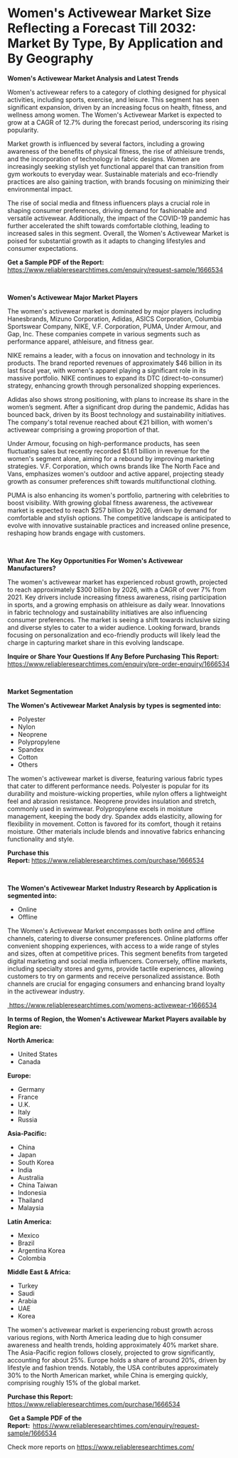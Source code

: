 <p><h1>Women's Activewear Market Size Reflecting a Forecast Till 2032: Market By Type, By Application and By Geography</h1></p><p><strong>Women's Activewear Market Analysis and Latest Trends</strong></p>
<p><p>Women's activewear refers to a category of clothing designed for physical activities, including sports, exercise, and leisure. This segment has seen significant expansion, driven by an increasing focus on health, fitness, and wellness among women. The Women's Activewear Market is expected to grow at a CAGR of 12.7% during the forecast period, underscoring its rising popularity.</p><p>Market growth is influenced by several factors, including a growing awareness of the benefits of physical fitness, the rise of athleisure trends, and the incorporation of technology in fabric designs. Women are increasingly seeking stylish yet functional apparel that can transition from gym workouts to everyday wear. Sustainable materials and eco-friendly practices are also gaining traction, with brands focusing on minimizing their environmental impact.</p><p>The rise of social media and fitness influencers plays a crucial role in shaping consumer preferences, driving demand for fashionable and versatile activewear. Additionally, the impact of the COVID-19 pandemic has further accelerated the shift towards comfortable clothing, leading to increased sales in this segment. Overall, the Women's Activewear Market is poised for substantial growth as it adapts to changing lifestyles and consumer expectations.</p></p>
<p><strong>Get a Sample PDF of the Report:&nbsp;</strong> <a href="https://www.reliableresearchtimes.com/enquiry/request-sample/1666534?utm_campaign=3291&utm_medium=2&utm_source=Github&utm_content=ia&utm_term=06032025&utm_id=womens-activewear">https://www.reliableresearchtimes.com/enquiry/request-sample/1666534</a></p>
<p>&nbsp;</p>
<p><strong>Women's Activewear Major Market Players</strong></p>
<p><p>The women's activewear market is dominated by major players including Hanesbrands, Mizuno Corporation, Adidas, ASICS Corporation, Columbia Sportswear Company, NIKE, V.F. Corporation, PUMA, Under Armour, and Gap, Inc. These companies compete in various segments such as performance apparel, athleisure, and fitness gear.</p><p>NIKE remains a leader, with a focus on innovation and technology in its products. The brand reported revenues of approximately $46 billion in its last fiscal year, with women's apparel playing a significant role in its massive portfolio. NIKE continues to expand its DTC (direct-to-consumer) strategy, enhancing growth through personalized shopping experiences.</p><p>Adidas also shows strong positioning, with plans to increase its share in the women’s segment. After a significant drop during the pandemic, Adidas has bounced back, driven by its Boost technology and sustainability initiatives. The company's total revenue reached about €21 billion, with women's activewear comprising a growing proportion of that.</p><p>Under Armour, focusing on high-performance products, has seen fluctuating sales but recently recorded $1.61 billion in revenue for the women's segment alone, aiming for a rebound by improving marketing strategies. V.F. Corporation, which owns brands like The North Face and Vans, emphasizes women's outdoor and active apparel, projecting steady growth as consumer preferences shift towards multifunctional clothing.</p><p>PUMA is also enhancing its women's portfolio, partnering with celebrities to boost visibility. With growing global fitness awareness, the activewear market is expected to reach $257 billion by 2026, driven by demand for comfortable and stylish options. The competitive landscape is anticipated to evolve with innovative sustainable practices and increased online presence, reshaping how brands engage with customers.</p></p>
<p>&nbsp;</p>
<p><strong>What Are The Key Opportunities For Women's Activewear Manufacturers?</strong></p>
<p><p>The women's activewear market has experienced robust growth, projected to reach approximately $300 billion by 2026, with a CAGR of over 7% from 2021. Key drivers include increasing fitness awareness, rising participation in sports, and a growing emphasis on athleisure as daily wear. Innovations in fabric technology and sustainability initiatives are also influencing consumer preferences. The market is seeing a shift towards inclusive sizing and diverse styles to cater to a wider audience. Looking forward, brands focusing on personalization and eco-friendly products will likely lead the charge in capturing market share in this evolving landscape.</p></p>
<p><strong>Inquire or Share Your Questions If Any Before Purchasing This Report:</strong> <a href="https://www.reliableresearchtimes.com/enquiry/pre-order-enquiry/1666534?utm_campaign=3291&utm_medium=2&utm_source=Github&utm_content=ia&utm_term=06032025&utm_id=womens-activewear">https://www.reliableresearchtimes.com/enquiry/pre-order-enquiry/1666534</a></p>
<p>&nbsp;</p>
<p><strong>Market Segmentation</strong></p>
<p><strong>The Women's Activewear Market Analysis by types is segmented into:</strong></p>
<p><ul><li>Polyester</li><li>Nylon</li><li>Neoprene</li><li>Polypropylene</li><li>Spandex</li><li>Cotton</li><li>Others</li></ul></p>
<p><p>The women's activewear market is diverse, featuring various fabric types that cater to different performance needs. Polyester is popular for its durability and moisture-wicking properties, while nylon offers a lightweight feel and abrasion resistance. Neoprene provides insulation and stretch, commonly used in swimwear. Polypropylene excels in moisture management, keeping the body dry. Spandex adds elasticity, allowing for flexibility in movement. Cotton is favored for its comfort, though it retains moisture. Other materials include blends and innovative fabrics enhancing functionality and style.</p></p>
<p><strong>Purchase this Report:&nbsp;</strong><a href="https://www.reliableresearchtimes.com/purchase/1666534?utm_campaign=3291&utm_medium=2&utm_source=Github&utm_content=ia&utm_term=06032025&utm_id=womens-activewear">https://www.reliableresearchtimes.com/purchase/1666534</a></p>
<p>&nbsp;</p>
<p><strong>The Women's Activewear Market Industry Research by Application is segmented into:</strong></p>
<p><ul><li>Online</li><li>Offline</li></ul></p>
<p><p>The Women's Activewear Market encompasses both online and offline channels, catering to diverse consumer preferences. Online platforms offer convenient shopping experiences, with access to a wide range of styles and sizes, often at competitive prices. This segment benefits from targeted digital marketing and social media influencers. Conversely, offline markets, including specialty stores and gyms, provide tactile experiences, allowing customers to try on garments and receive personalized assistance. Both channels are crucial for engaging consumers and enhancing brand loyalty in the activewear industry.</p></p>
<p><a href="https://www.reliableresearchtimes.com/womens-activewear-r1666534?utm_campaign=3291&utm_medium=2&utm_source=Github&utm_content=ia&utm_term=06032025&utm_id=womens-activewear">&nbsp;https://www.reliableresearchtimes.com/womens-activewear-r1666534</a></p>
<p><strong>In terms of Region, the Women's Activewear Market Players available by Region are:</strong></p>
<p>
    <p> <strong> North America: </strong>
        <ul>
            <li>United States</li>
            <li>Canada</li>
        </ul>
        </p> 
    <p> <strong> Europe: </strong>
        <ul>
            <li>Germany</li>
            <li>France</li>
            <li>U.K.</li>
            <li>Italy</li>
            <li>Russia</li>
        </ul>
        </p> 
    <p> <strong> Asia-Pacific: </strong>
        <ul>
            <li>China</li>
            <li>Japan</li>
            <li>South Korea</li>
            <li>India</li>
            <li>Australia</li>
            <li>China Taiwan</li>
            <li>Indonesia</li>
            <li>Thailand</li>
            <li>Malaysia</li>
        </ul>
        </p> 
    <p> <strong> Latin America: </strong>
        <ul>
            <li>Mexico</li>
            <li>Brazil</li>
            <li>Argentina Korea</li>
            <li>Colombia</li>
        </ul>
        </p> 
    <p> <strong> Middle East & Africa: </strong>
        <ul>
            <li>Turkey</li>
            <li>Saudi</li>
            <li>Arabia</li>
            <li>UAE</li>
            <li>Korea</li>
        </ul>
    </p>
    </p>
<p><p>The women's activewear market is experiencing robust growth across various regions, with North America leading due to high consumer awareness and health trends, holding approximately 40% market share. The Asia-Pacific region follows closely, projected to grow significantly, accounting for about 25%. Europe holds a share of around 20%, driven by lifestyle and fashion trends. Notably, the USA contributes approximately 30% to the North American market, while China is emerging quickly, comprising roughly 15% of the global market.</p></p>
<p><strong>Purchase this Report: </strong><a href="https://www.reliableresearchtimes.com/purchase/1666534?utm_campaign=3291&utm_medium=2&utm_source=Github&utm_content=ia&utm_term=06032025&utm_id=womens-activewear">https://www.reliableresearchtimes.com/purchase/1666534</a></p>
<p>&nbsp;<strong>Get a Sample PDF of the Report:&nbsp;&nbsp;</strong><a href="https://www.reliableresearchtimes.com/enquiry/request-sample/1666534?utm_campaign=3291&utm_medium=2&utm_source=Github&utm_content=ia&utm_term=06032025&utm_id=womens-activewear">https://www.reliableresearchtimes.com/enquiry/request-sample/1666534</a></p>
<p><strong></strong></p>
<p>Check more reports on <a href="https://www.reliableresearchtimes.com/?utm_campaign=3291&utm_medium=2&utm_source=Github&utm_content=ia&utm_term=06032025&utm_id=womens-activewear">https://www.reliableresearchtimes.com/</a></p>